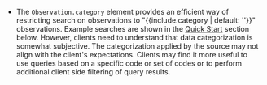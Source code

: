 - The `Observation.category` element provides an efficient way of restricting search on observations to "{{include.category | default: ''}}" observations. Example searches are shown in the [Quick Start](#search) section below. However, clients need to understand that data categorization is somewhat subjective. The categorization applied by the source may not align with the client's expectations. Clients may find it more useful to use queries based on a specific code or set of codes or to perform additional client side filtering of query results.
